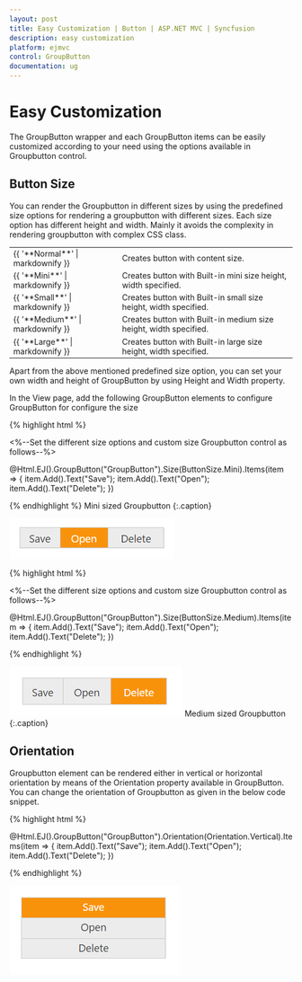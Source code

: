 ```yaml
---
layout: post
title: Easy Customization | Button | ASP.NET MVC | Syncfusion
description: easy customization
platform: ejmvc
control: GroupButton
documentation: ug
---
```


# Easy Customization

The GroupButton wrapper and each GroupButton items can be easily customized according to your need using the options available in Groupbutton control. 

## Button Size	

You can render the Groupbutton in different sizes by using the predefined size options for rendering a groupbutton with different sizes. Each size option has different height and width. Mainly it avoids the complexity in rendering groupbutton with complex CSS class. 

<table>
<tr>
<td>
{{ '**Normal**' | markdownify }}</td><td>
Creates button with content size.</td></tr>
<tr>
<td>
{{ '**Mini**' | markdownify }}</td><td>
Creates button with Built-in mini size height, width specified.</td></tr>
<tr>
<td>
{{ '**Small**' | markdownify }}</td><td>
Creates button with Built-in small size height, width specified.</td></tr>
<tr>
<td>
{{ '**Medium**' | markdownify }}</td><td>
Creates button with Built-in medium size height, width specified.</td></tr>
<tr>
<td>
{{ '**Large**' | markdownify }}</td><td>
Creates button with Built-in large size height, width specified.</td></tr>
</table>


Apart from the above mentioned predefined size option, you can set your own width and height of GroupButton by using Height and Width property.

In the View page, add the following GroupButton elements to configure GroupButton for configure the size

{% highlight html %}

<%--Set the different size options and custom size Groupbutton control as follows--%>

 @Html.EJ().GroupButton("GroupButton").Size(ButtonSize.Mini).Items(item =>
                   {
                       item.Add().Text("Save");
                       item.Add().Text("Open");
                       item.Add().Text("Delete");
                   })

{% endhighlight %}
Mini sized Groupbutton {:.caption}

![](Easy-Customization_images/mini.png)

{% highlight html %}

<%--Set the different size options and custom size Groupbutton control as follows--%>

@Html.EJ().GroupButton("GroupButton").Size(ButtonSize.Medium).Items(item =>
                   {
                       item.Add().Text("Save");
                       item.Add().Text("Open");
                       item.Add().Text("Delete");
                   })

{% endhighlight %}


![](Easy-Customization_images/medium.png)
Medium sized Groupbutton {:.caption}

## Orientation

Groupbutton element can be rendered either in vertical or horizontal orientation by means of the Orientation property available in GroupButton.
You can change the orientation of Groupbutton as given in the below code snippet.

{% highlight html %}

@Html.EJ().GroupButton("GroupButton").Orientation(Orientation.Vertical).Items(item =>
                   {
                       item.Add().Text("Save");
                       item.Add().Text("Open");
                       item.Add().Text("Delete");
                   })

{% endhighlight %}

![](Easy-Customization_images/orientation.png)

